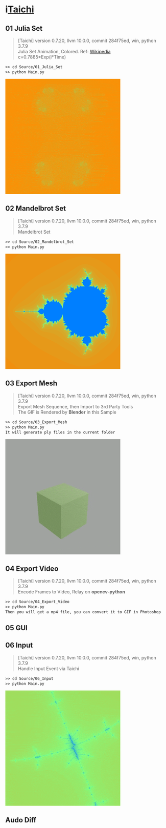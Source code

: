 # i[Taichi](https://taichi.graphics/)

## 01 Julia Set
> [Taichi] version 0.7.20, llvm 10.0.0, commit 284f75ed, win, python 3.7.9  
> Julia Set Animation, Colored. Ref: [Wikipedia](https://en.wikipedia.org/wiki/Julia_set)  
> c=0.7885\*Exp(i\*Time)
```
>> cd Source/01_Julia_Set
>> python Main.py
```
![Julia_Set](readMe/01_Julia_Set_01.gif)

## 02 Mandelbrot Set
> [Taichi] version 0.7.20, llvm 10.0.0, commit 284f75ed, win, python 3.7.9  
> Mandelbrot Set
```
>> cd Source/02_Mandelbrot_Set
>> python Main.py
```
![Mandelbrot_Set](readMe/02_Mandelbrot_Set_01.png)

## 03 Export Mesh
> [Taichi] version 0.7.20, llvm 10.0.0, commit 284f75ed, win, python 3.7.9  
> Export Mesh Sequence, then Import to 3rd Party Tools  
> The GIF is Rendered by **Blender** in this Sample
```
>> cd Source/03_Export_Mesh
>> python Main.py
It will generate ply files in the current folder
```
![Mesh_Sequence](readMe/03_Export_Mesh_01.gif)

## 04 Export Video
> [Taichi] version 0.7.20, llvm 10.0.0, commit 284f75ed, win, python 3.7.9  
> Encode Frames to Video, Relay on **opencv-python**
```
>> cd Source/04_Export_Video
>> python Main.py
Then you will get a mp4 file, you can convert it to GIF in Photoshop
```

## 05 GUI

## 06 Input
> [Taichi] version 0.7.20, llvm 10.0.0, commit 284f75ed, win, python 3.7.9  
> Handle Input Event via Taichi
```
>> cd Source/06_Input
>> python Main.py
```
![Input](readMe/06_Input_01.gif)

## Audo Diff
